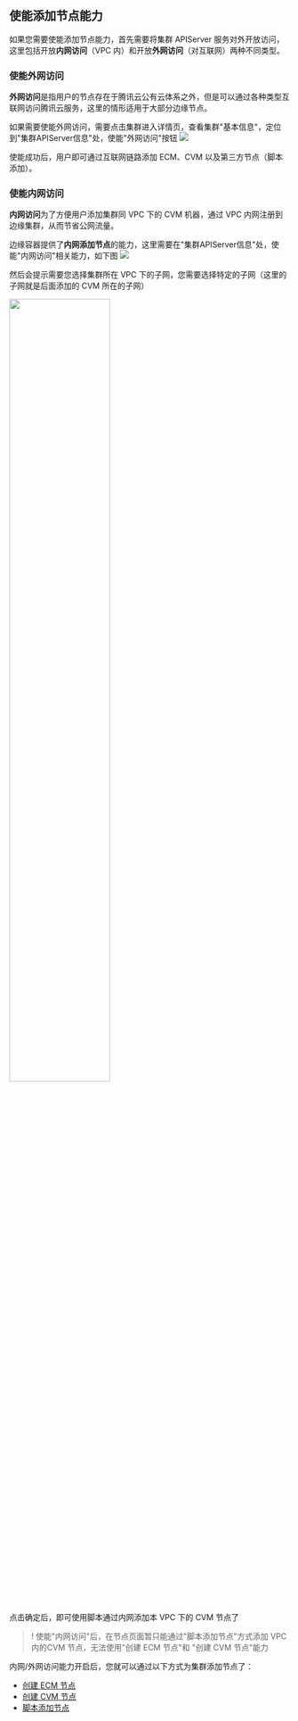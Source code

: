 ## 使能添加节点能力
如果您需要使能添加节点能力，首先需要将集群 APIServer 服务对外开放访问，这里包括开放**内网访问**（VPC 内）和开放**外网访问**（对互联网）两种不同类型。

### 使能外网访问
**外网访问**是指用户的节点存在于腾讯云公有云体系之外，但是可以通过各种类型互联网访问腾讯云服务，这里的情形适用于大部分边缘节点。

如果需要使能外网访问，需要点击集群进入详情页，查看集群"基本信息"，定位到"集群APIServer信息"处，使能"外网访问"按钮
![](https://qcloudimg.tencent-cloud.cn/raw/2734c93e5b85082ae7e1f5bc6fa948b3.jpg)

使能成功后，用户即可通过互联网链路添加 ECM、CVM 以及第三方节点（脚本添加）。

### 使能内网访问
**内网访问**为了方便用户添加集群同 VPC 下的 CVM 机器，通过 VPC 内网注册到边缘集群，从而节省公网流量。

边缘容器提供了**内网添加节点**的能力，这里需要在"集群APIServer信息"处，使能"内网访问"相关能力，如下图
![](https://qcloudimg.tencent-cloud.cn/raw/a061c8435543cf542ca181fd204361d2.jpg)

然后会提示需要您选择集群所在 VPC 下的子网，您需要选择特定的子网（这里的子网就是后面添加的 CVM 所在的子网）
<div><img src="https://qcloudimg.tencent-cloud.cn/raw/72f036a19e5b0c26a3f57ea50f9ef6c8.jpg" width="60%" alt=""></img></div>

点击确定后，即可使用脚本通过内网添加本 VPC 下的 CVM 节点了

>! 使能"内网访问"后，在节点页面暂只能通过"脚本添加节点"方式添加 VPC 内的CVM 节点，无法使用"创建 ECM 节点"和 "创建 CVM 节点"能力

内网/外网访问能力开启后，您就可以通过以下方式为集群添加节点了：
- [创建 ECM 节点](./%E6%B7%BB%E5%8A%A0ECM.md)
- [创建 CVM 节点](./%E6%B7%BB%E5%8A%A0CVM.md)
- [脚本添加节点](./%E8%84%9A%E6%9C%AC%E6%B7%BB%E5%8A%A0%E7%AC%AC%E4%B8%89%E6%96%B9%E8%8A%82%E7%82%B9.md)
